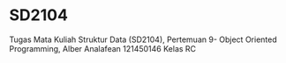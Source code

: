 # SD2104
Tugas Mata Kuliah Struktur Data (SD2104), Pertemuan 9- Object Oriented Programming, Alber Analafean 121450146 Kelas RC
